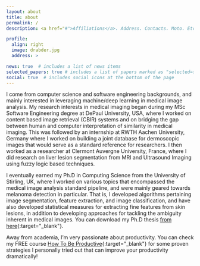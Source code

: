 ```yaml
---
layout: about
title: about
permalink: /
description: <a href="#">Affiliations</a>. Address. Contacts. Moto. Etc.

profile:
  align: right
  image: drabder.jpg
  address: >

news: true  # includes a list of news items
selected_papers: true # includes a list of papers marked as "selected={true}"
social: true  # includes social icons at the bottom of the page
---
```


I come from computer science and software engineering backgrounds, and mainly interested in leveraging machine/deep learning in medical image analysis. My research interests in medical imaging began during my MSc Software Engineering degree at DePaul University, USA, where I worked on content based image retrieval (CBIR) systems and on bridging the gap between human and computer interpretation of similarity in medical imaging. This was followed by an internship at RWTH Aachen University, Germany where I worked on building a joint database for dermoscopic images that would serve as a standard reference for researchers. I then worked as a researcher at Clermont Auvergne University, France, where I did research on liver lesion segmentation from MRI and Ultrasound Imaging using fuzzy logic based techniques.

I eventually earned my Ph.D in Computing Science from the University of Stirling, UK, where I worked on various topics that encompassed the medical image analysis standard pipeline, and were mainly geared towards melanoma detection in particular. That is, I developed algorithms pertaining image segmentation, feature extraction, and image classification, and have also developed statistical measures for extracting fine features from skin lesions, in addition to developing approaches for tackling the ambiguity inherent in medical images. You can download my Ph.D thesis [from here](https://dspace.stir.ac.uk/bitstream/1893/32278/3/PhD-Thesis.pdf){:target="_blank"}.

Away from academia, I’m very passionate about productivity. You can check my FREE course [How To Be Productive](https://beproductive.teachable.com/p/beproductive){:target="_blank"} for some proven strategies I personally tried out that can improve your productivity dramatically!